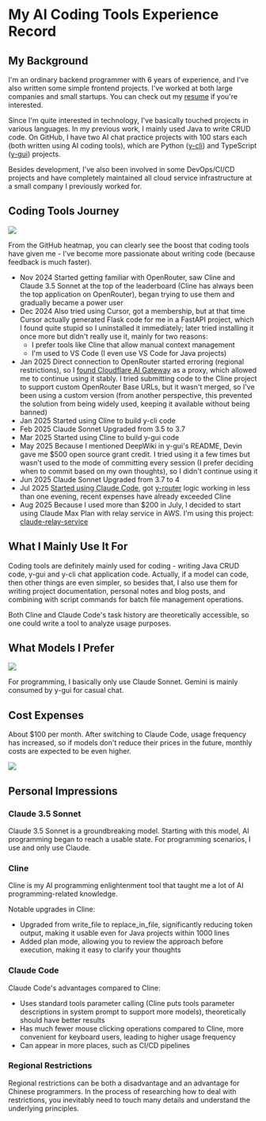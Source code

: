 # My AI Coding Tools Experience Record

## My Background

I'm an ordinary backend programmer with 6 years of experience, and I've also written some simple frontend projects. I've worked at both large companies and small startups. You can check out my [resume](https://cdn.luohy15.com/cv.pdf) if you're interested.

Since I'm quite interested in technology, I've basically touched projects in various languages. In my previous work, I mainly used Java to write CRUD code. On GitHub, I have two AI chat practice projects with 100 stars each (both written using AI coding tools), which are Python ([y-cli](https://github.com/luohy15/y-cli)) and TypeScript ([y-gui](https://github.com/luohy15/y-gui)) projects.

Besides development, I've also been involved in some DevOps/CI/CD projects and have completely maintained all cloud service infrastructure at a small company I previously worked for.

## Coding Tools Journey

![](https://cdn.luohy15.com/ai-coding-tools-using-experience-1.png)

From the GitHub heatmap, you can clearly see the boost that coding tools have given me - I've become more passionate about writing code (because feedback is much faster).

- Nov 2024 Started getting familiar with OpenRouter, saw Cline and Claude 3.5 Sonnet at the top of the leaderboard (Cline has always been the top application on OpenRouter), began trying to use them and gradually became a power user
- Dec 2024 Also tried using Cursor, got a membership, but at that time Cursor actually generated Flask code for me in a FastAPI project, which I found quite stupid so I uninstalled it immediately; later tried installing it once more but didn't really use it, mainly for two reasons:
	- I prefer tools like Cline that allow manual context management
	- I'm used to VS Code (I even use VS Code for Java projects)
- Jan 2025 Direct connection to OpenRouter started erroring (regional restrictions), so I [found Cloudflare AI Gateway](https://luohy15.com/cline-openrouter-fix/) as a proxy, which allowed me to continue using it stably. I tried submitting code to the Cline project to support custom OpenRouter Base URLs, but it wasn't merged, so I've been using a custom version (from another perspective, this prevented the solution from being widely used, keeping it available without being banned)
- Jan 2025 Started using Cline to build y-cli code
- Feb 2025 Claude Sonnet Upgraded from 3.5 to 3.7
- Mar 2025 Started using Cline to build y-gui code
- May 2025 Because I mentioned DeepWiki in y-gui's README, Devin gave me $500 open source grant credit. I tried using it a few times but wasn't used to the mode of committing every session (I prefer deciding when to commit based on my own thoughts), so I didn't continue using it
- Jun 2025 Claude Sonnet Upgraded from 3.7 to 4
- Jul 2025 [Started using Claude Code](https://luohy15.com/compare-cline-and-claude-code/), got [y-router](https://luohy15.com/building-y-router/) logic working in less than one evening, recent expenses have already exceeded Cline
- Aug 2025 Because I used more than $200 in July, I decided to start using Claude Max Plan with relay service in AWS. I'm using this project: [claude-relay-service](https://github.com/Wei-Shaw/claude-relay-service)

## What I Mainly Use It For

Coding tools are definitely mainly used for coding - writing Java CRUD code, y-gui and y-cli chat application code. Actually, if a model can code, then other things are even simpler, so besides that, I also use them for writing project documentation, personal notes and blog posts, and combining with script commands for batch file management operations.

Both Cline and Claude Code's task history are theoretically accessible, so one could write a tool to analyze usage purposes.

## What Models I Prefer

![](https://cdn.luohy15.com/ai-coding-tools-using-experience-2.png)

For programming, I basically only use Claude Sonnet. Gemini is mainly consumed by y-gui for casual chat.

## Cost Expenses

About $100 per month. After switching to Claude Code, usage frequency has increased, so if models don't reduce their prices in the future, monthly costs are expected to be even higher.

![](https://cdn.luohy15.com/ai-coding-tools-using-experience-3.png)

## Personal Impressions

### Claude 3.5 Sonnet

Claude 3.5 Sonnet is a groundbreaking model. Starting with this model, AI programming began to reach a usable state. For programming scenarios, I use and only use Claude.

### Cline

Cline is my AI programming enlightenment tool that taught me a lot of AI programming-related knowledge.

Notable upgrades in Cline:

- Upgraded from write_file to replace_in_file, significantly reducing token output, making it usable even for Java projects within 1000 lines
- Added plan mode, allowing you to review the approach before execution, making it easy to clarify your thoughts

### Claude Code

Claude Code's advantages compared to Cline:

- Uses standard tools parameter calling (Cline puts tools parameter descriptions in system prompt to support more models), theoretically should have better results
- Has much fewer mouse clicking operations compared to Cline, more convenient for keyboard users, leading to higher usage frequency
- Can appear in more places, such as CI/CD pipelines

### Regional Restrictions

Regional restrictions can be both a disadvantage and an advantage for Chinese programmers. In the process of researching how to deal with restrictions, you inevitably need to touch many details and understand the underlying principles.